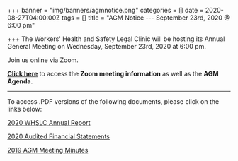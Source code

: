 +++
banner = "img/banners/agmnotice.png"
categories = []
date = 2020-08-27T04:00:00Z
tags = []
title = "AGM Notice --- September 23rd, 2020 @ 6:00 pm"

+++
The Workers' Health and Safety Legal Clinic will be hosting its Annual General Meeting on Wednesday, September 23rd, 2020 at 6:00 pm.

Join us online via Zoom. 

[**Click here**](https://s3.amazonaws.com/newsletter.workers-safety.ca/newsletters/Clinic+References/2020+Annual+Report/2020+WHSLC+AGM+Notice.pdf "2020 AGM Notice & Agenda") to access the **Zoom meeting information** as well as the **AGM Agenda**.

***

To access .PDF versions of the following documents, please click on the links below:

[2020 WHSLC Annual Report ](https://s3.amazonaws.com/newsletter.workers-safety.ca/newsletters/Clinic+References/2020+Annual+Report/2020+WHSLC+Annual+Report.pdf "2020 WHSLC Annual Report")

[2020 Audited Financial Statements](https://s3.amazonaws.com/newsletter.workers-safety.ca/newsletters/Clinic+References/2020+Annual+Report/2020+03+31+WHSLC+Financial+Statements.pdf "2020 WHSLC Audited Financial Statements")

[2019 AGM Meeting Minutes](https://s3.amazonaws.com/newsletter.workers-safety.ca/newsletters/Clinic+References/2019+Annual+Report/2019+10+09+WHSLC+AGM+Minutes.pdf "2019 WHSLC AGM Meeting Minutes")